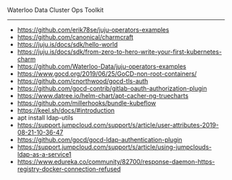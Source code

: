 Waterloo Data Cluster Ops Toolkit
_________________________________

* https://github.com/erik78se/juju-operators-examples
* https://github.com/canonical/charmcraft
* https://juju.is/docs/sdk/hello-world
* https://juju.is/docs/sdk/from-zero-to-hero-write-your-first-kubernetes-charm
* https://github.com/Waterloo-Data/juju-operators-examples
* https://www.gocd.org/2019/06/25/GoCD-non-root-containers/
* https://github.com/cnorthwood/gocd-tls-auth
* https://github.com/gocd-contrib/gitlab-oauth-authorization-plugin
* https://www.datree.io/helm-chart/apt-cacher-ng-truecharts
* https://github.com/millerhooks/bundle-kubeflow
* https://keel.sh/docs/#introduction
* apt install ldap-utils
* https://support.jumpcloud.com/support/s/article/user-attributes-2019-08-21-10-36-47
* https://github.com/gocd/gocd-ldap-authentication-plugin
* https://support.jumpcloud.com/support/s/article/using-jumpclouds-ldap-as-a-service1
* https://www.edureka.co/community/82700/response-daemon-https-registry-docker-connection-refused 
